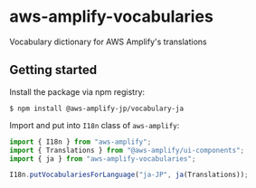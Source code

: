 # aws-amplify-vocabularies

Vocabulary dictionary for AWS Amplify's translations

## Getting started

Install the package via npm registry:

```console
$ npm install @aws-amplify-jp/vocabulary-ja
```

Import and put into `I18n` class of `aws-amplify`:

```js
import { I18n } from "aws-amplify";
import { Translations } from "@aws-amplify/ui-components";
import { ja } from "aws-amplify-vocabularies";

I18n.putVocabulariesForLanguage("ja-JP", ja(Translations));
```
